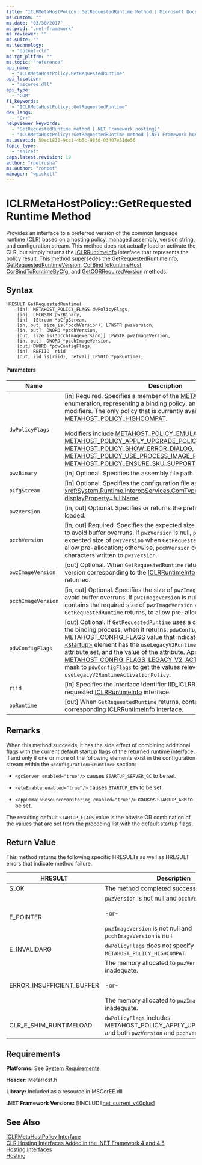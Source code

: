 ```yaml
---
title: "ICLRMetaHostPolicy::GetRequestedRuntime Method | Microsoft Docs"
ms.custom: ""
ms.date: "03/30/2017"
ms.prod: ".net-framework"
ms.reviewer: ""
ms.suite: ""
ms.technology: 
  - "dotnet-clr"
ms.tgt_pltfrm: ""
ms.topic: "reference"
api_name: 
  - "ICLRMetaHostPolicy.GetRequestedRuntime"
api_location: 
  - "mscoree.dll"
api_type: 
  - "COM"
f1_keywords: 
  - "ICLRMetaHostPolicy::GetRequestedRuntime"
dev_langs: 
  - "C++"
helpviewer_keywords: 
  - "GetRequestedRuntime method [.NET Framework hosting]"
  - "ICLRMetaHostPolicy::GetRequestedRuntime method [.NET Framework hosting]"
ms.assetid: 59ec1832-9cc1-4b5c-983d-03407e51de56
topic_type: 
  - "apiref"
caps.latest.revision: 19
author: "rpetrusha"
ms.author: "ronpet"
manager: "wpickett"
---
```

# ICLRMetaHostPolicy::GetRequestedRuntime Method
Provides an interface to a preferred version of the common language runtime (CLR) based on a hosting policy, managed assembly, version string, and configuration stream. This method does not actually load or activate the CLR, but simply returns the [ICLRRuntimeInfo](../../../../docs/framework/unmanaged-api/hosting/iclrruntimeinfo-interface.md) interface that represents the policy result. This method supersedes the [GetRequestedRuntimeInfo](../../../../docs/framework/unmanaged-api/hosting/getrequestedruntimeinfo-function.md), [GetRequestedRuntimeVersion](../../../../docs/framework/unmanaged-api/hosting/getrequestedruntimeversion-function.md), [CorBindToRuntimeHost](../../../../docs/framework/unmanaged-api/hosting/corbindtoruntimehost-function.md), [CorBindToRuntimeByCfg](../../../../docs/framework/unmanaged-api/hosting/corbindtoruntimebycfg-function.md), and [GetCORRequiredVersion](../../../../docs/framework/unmanaged-api/hosting/getcorrequiredversion-function.md) methods.  
  
## Syntax  
  
```  
HRESULT GetRequestedRuntime(  
    [in]  METAHOST_POLICY_FLAGS dwPolicyFlags,  
    [in]  LPCWSTR pwzBinary,  
    [in]  IStream *pCfgStream,  
    [in, out, size_is(*pcchVersion)] LPWSTR pwzVersion,  
    [in, out]  DWORD *pcchVersion,  
    [out, size_is(*pcchImageVersion)] LPWSTR pwzImageVersion,  
    [in, out]  DWORD *pcchImageVersion,  
    [out] DWORD *pdwConfigFlags,  
    [in]  REFIID  riid  
    [out, iid_is(riid), retval] LPVOID *ppRuntime);  
```  
  
#### Parameters  
  
|Name|Description|  
|----------|-----------------|  
|`dwPolicyFlags`|[in] Required. Specifies a member of the [METAHOST_POLICY_FLAGS](../../../../docs/framework/unmanaged-api/hosting/metahost-policy-flags-enumeration.md) enumeration, representing a binding policy, and any number of modifiers. The only policy that is currently available is [METAHOST_POLICY_HIGHCOMPAT](../../../../docs/framework/unmanaged-api/hosting/metahost-policy-flags-enumeration.md).<br /><br /> Modifiers include [METAHOST_POLICY_EMULATE_EXE_LAUNCH](../../../../docs/framework/unmanaged-api/hosting/metahost-policy-flags-enumeration.md), [METAHOST_POLICY_APPLY_UPGRADE_POLICY](../../../../docs/framework/unmanaged-api/hosting/metahost-policy-flags-enumeration.md), [METAHOST_POLICY_SHOW_ERROR_DIALOG](../../../../docs/framework/unmanaged-api/hosting/metahost-policy-flags-enumeration.md), [METAHOST_POLICY_USE_PROCESS_IMAGE_PATH](../../../../docs/framework/unmanaged-api/hosting/metahost-policy-flags-enumeration.md), and [METAHOST_POLICY_ENSURE_SKU_SUPPORTED](../../../../docs/framework/unmanaged-api/hosting/metahost-policy-flags-enumeration.md).|  
|`pwzBinary`|[in] Optional. Specifies the assembly file path.|  
|`pCfgStream`|[in] Optional. Specifies the configuration file as a <xref:System.Runtime.InteropServices.ComTypes.IStream?displayProperty=fullName>.|  
|`pwzVersion`|[in, out] Optional. Specifies or returns the preferred CLR version to be loaded.|  
|`pcchVersion`|[in, out] Required. Specifies the expected size of `pwzVersion` as input, to avoid buffer overruns. If `pwzVersion` is null, `pcchVersion` contains the expected size of `pwzVersion` when `GetRequestedRuntime` returns, to allow pre-allocation; otherwise, `pcchVersion` contains the number of characters written to `pwzVersion`.|  
|`pwzImageVersion`|[out] Optional. When `GetRequestedRuntime` returns, contains the CLR version corresponding to the [ICLRRuntimeInfo](../../../../docs/framework/unmanaged-api/hosting/iclrruntimeinfo-interface.md) interface that is returned.|  
|`pcchImageVersion`|[in, out] Optional. Specifies the size of `pwzImageVersion` as input to avoid buffer overruns. If `pwzImageVersion` is null, `pcchImageVersion` contains the required size of `pwzImageVersion` when `GetRequestedRuntime` returns, to allow pre-allocation.|  
|`pdwConfigFlags`|[out] Optional. If `GetRequestedRuntime` uses a configuration file during the binding process, when it returns, `pdwConfigFlags` contains a [METAHOST_CONFIG_FLAGS](../../../../docs/framework/unmanaged-api/hosting/metahost-config-flags-enumeration.md) value that indicates whether the [\<startup>](../../../../docs/framework/configure-apps/file-schema/startup/startup-element.md) element has the `useLegacyV2RuntimeActivationPolicy` attribute set, and the value of the attribute. Apply the [METAHOST_CONFIG_FLAGS_LEGACY_V2_ACTIVATION_POLICY_MASK](../../../../docs/framework/unmanaged-api/hosting/metahost-config-flags-enumeration.md) mask to `pdwConfigFlags` to get the values relevant to `useLegacyV2RuntimeActivationPolicy`.|  
|`riid`|[in] Specifies the interface identifier IID_ICLRRuntimeInfo for the requested [ICLRRuntimeInfo](../../../../docs/framework/unmanaged-api/hosting/iclrruntimeinfo-interface.md) interface.|  
|`ppRuntime`|[out] When `GetRequestedRuntime` returns, contains a pointer to the corresponding [ICLRRuntimeInfo](../../../../docs/framework/unmanaged-api/hosting/iclrruntimeinfo-interface.md) interface.|  
  
## Remarks  
 When this method succeeds, it has the side effect of combining additional flags with the current default startup flags of the returned runtime interface, if and only if one or more of the following elements exist in the configuration stream within the `<configuration><runtime>` section:  
  
-   `<gcServer enabled="true"/>` causes `STARTUP_SERVER_GC` to be set.  
  
-   `<etwEnable enabled="true"/>` causes `STARTUP_ETW` to be set.  
  
-   `<appDomainResourceMonitoring enabled="true"/>` causes `STARTUP_ARM` to be set.  
  
 The resulting default `STARTUP_FLAGS` value is the bitwise OR combination of the values that are set from the preceding list with the default startup flags.  
  
## Return Value  
 This method returns the following specific HRESULTs as well as HRESULT errors that indicate method failure.  
  
|HRESULT|Description|  
|-------------|-----------------|  
|S_OK|The method completed successfully.|  
|E_POINTER|`pwzVersion` is not null and `pcchVersion` is null.<br /><br /> -or-<br /><br /> `pwzImageVersion` is not null and `pcchImageVersion` is null.|  
|E_INVALIDARG|`dwPolicyFlags` does not specify `METAHOST_POLICY_HIGHCOMPAT`.|  
|ERROR_INSUFFICIENT_BUFFER|The memory allocated to `pwzVerison` is inadequate.<br /><br /> -or-<br /><br /> The memory allocated to `pwzImageVerison` is inadequate.|  
|CLR_E_SHIM_RUNTIMELOAD|`dwPolicyFlags` includes METAHOST_POLICY_APPLY_UPGRADE_POLICY, and both `pwzVersion` and `pcchVersion` are null.|  
  
## Requirements  
 **Platforms:** See [System Requirements](../../../../docs/framework/get-started/system-requirements.md).  
  
 **Header:** MetaHost.h  
  
 **Library:** Included as a resource in MSCorEE.dll  
  
 **.NET Framework Versions:** [!INCLUDE[net_current_v40plus](../../../../includes/net-current-v40plus-md.md)]  
  
## See Also  
 [ICLRMetaHostPolicy Interface](../../../../docs/framework/unmanaged-api/hosting/iclrmetahostpolicy-interface.md)   
 [CLR Hosting Interfaces Added in the .NET Framework 4 and 4.5](../../../../docs/framework/unmanaged-api/hosting/clr-hosting-interfaces-added-in-the-net-framework-4-and-4-5.md)   
 [Hosting Interfaces](../../../../docs/framework/unmanaged-api/hosting/hosting-interfaces.md)   
 [Hosting](../../../../docs/framework/unmanaged-api/hosting/index.md)
